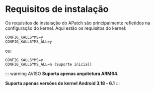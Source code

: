 # Requisitos de instalação

Os requisitos de instalação do APatch são principalmente refletidos na configuração do kernel. Aqui estão os requisitos do kernel:

```
CONFIG_KALLSYMS=y
CONFIG_KALLSYMS_ALL=y
```
ou:
```
CONFIG_KALLSYMS=y
CONFIG_KALLSYMS_ALL=n (Suporte inicial)
```

::: warning AVISO
**Suporta apenas arquitetura ARM64.**

**Suporta apenas versões do kernel Android 3.18 - 6.1**
:::
